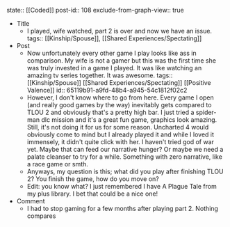 state:: [[Coded]]
post-id:: 108
exclude-from-graph-view:: true

- Title
	- I played, wife watched, part 2 is over and now we have an issue.
	  tags:: [[Kinship/Spouse]], [[Shared Experiences/Spectating]]
- Post
	- Now unfortunately every other game I play looks like ass in comparison. My wife is not a gamer but this was the first time she was truly invested in a game I played. It was like watching an amazing tv series together. It was awesome.
	  tags:: [[Kinship/Spouse]] [[Shared Experiences/Spectating]] [[Positive Valence]]
	  id:: 65119b91-a9fd-48b4-a945-54c1812f02c2
	- However, I don't know where to go from here. Every game I open (and really good games by the way) inevitably gets compared to TLOU 2 and obviously that's a pretty high bar. I just tried a spider-man dlc mission and it's a great fun game, graphics look amazing. Still, it's not doing it for us for some reason. Uncharted 4 would obviously come to mind but I already played it and while I loved it immensely, it didn't quite click with her. I haven't tried god of war yet. Maybe that can feed our narrative hunger? Or maybe we need a palate cleanser to try for a while. Something with zero narrative, like a race game or smth.
	- Anyways, my question is this; what did you play after finishing TLOU 2? You finish the game, how do you move on?
	- Edit: you know what? I just remembered I have A Plague Tale from my plus library. I bet that could be a nice one!
- Comment
	- I had to stop gaming for a few months after playing part 2. Nothing compares